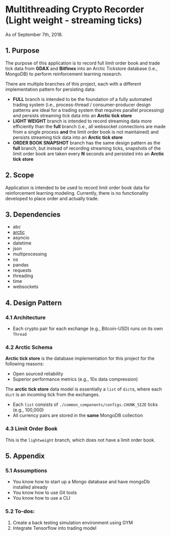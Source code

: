 # Multithreading Crypto Recorder (Light weight - streaming ticks)
As of September 7th, 2018.

## 1. Purpose
The purpose of this application is to record full limit order book and trade tick data from **GDAX** and **Bitfinex** 
into an Arctic Tickstore database (i.e., MongoDB) to perform reinforcement learning research.

There are multiple branches of this project, each with a different implementation pattern for persisting data:
 - **FULL** branch is intended to be the foundation of a fully automated trading system (i.e., process-thread /
 consumer-producer design patterns are ideal for a trading system that requires parallel processing) and 
 persists streaming tick data into an **Arctic tick store**
 - **LIGHT WEIGHT** branch is intended to record streaming data more efficiently than the __full__ branch (i.e., 
 all websocket connections are made from a single process __and__ the limit order book is not maintained) and
 persists streaming tick data into an **Arctic tick store**
 - **ORDER BOOK SNAPSHOT** branch has the same design pattern as the __full__ branch, but instead of recording streaming 
 ticks, snapshots of the limit order book are taken every **N** seconds and persisted 
 into an **Arctic tick store**

## 2. Scope
Application is intended to be used to record limit order book data for 
reinforcement learning modeling. Currently, there is no functionality 
developed to place order and actually trade.

## 3. Dependencies
- abc
- [arctic](https://github.com/manahl/arctic)
- asyncio
- datetime
- json
- multiprocessing
- os
- pandas
- requests
- threading
- time
- websockets

## 4. Design Pattern
### 4.1 Architecture
- Each crypto pair for each exchange (e.g., Bitcoin-USD) runs on its own `Thread`

### 4.2 Arctic Schema
**Arctic tick store** is the database implementation for this project for the 
following reasons:
 - Open sourced reliability
 - Superior performance metrics (e.g., 10x data compression)

The **arctic tick store** data model is essentially a `list` of `dict`s, where 
each `dict` is an incoming tick from the exchanges.
- Each `list` consists of `./common_components/configs.CHUNK_SIZE` ticks (e.g., 100,000)
- All currency pairs are stored in the **same** MongoDB collection

### 4.3 Limit Order Book
This is the `lightweight` branch, which does not have a limit order book.

## 5. Appendix
### 5.1 Assumptions
- You know how to start up a Mongo database and have mongoDb installed already
- You know how to use Git tools
- You know how to use a CLI

### 5.2 To-dos:
1. Create a back testing simulation environment using GYM
2. Integrate Tensorflow into trading model
